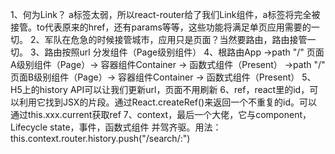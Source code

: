 1、何为Link？
    a标签太弱，所以react-router给了我们Link组件，a标签将完全被接管。to代表原来的href，还有params等等，这些功能将满足单页应用需要的一切。
2、军队在危急的时候接管城市，应用只是页面？当然要路由，路由接管一切。
3、路由按照url 分发组件（Page级别组件）
4、根路由App 
->path "/" 页面A级别组件（Page）-> 容器组件Container -> 函数式组件（Present）
->path "/" 页面B级别组件（Page）-> 容器组件Container -> 函数式组件（Present）
5、H5上的history API可以让我们更新url，页面不用刷新
6、ref，react里的id，可以利用它找到JSX的片段。通过React.createRef()来返回一个不重复的id。可以通过this.xxx.current获取ref
7、context，最后一个大佬，它与component，Lifecycle state，事件，函数式组件 并驾齐驱。用法：this.context.router.history.push("/search/:")
